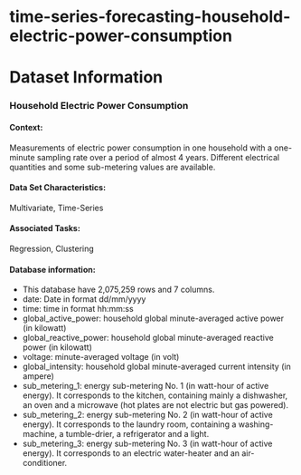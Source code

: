 # time-series-forecasting-household-electric-power-consumption

# Dataset Information
### Household Electric Power Consumption

#### Context: 
Measurements of electric power consumption in one household with a one-minute sampling rate over a period of almost 4 years. Different electrical quantities and some sub-metering values are available.

#### Data Set Characteristics:
Multivariate, Time-Series

#### Associated Tasks:
Regression, Clustering

#### Database information:
- This database have 2,075,259 rows and 7 columns.
- date: Date in format dd/mm/yyyy
- time: time in format hh:mm:ss
- global_active_power: household global minute-averaged active power (in kilowatt)
- global_reactive_power: household global minute-averaged reactive power (in kilowatt)
- voltage: minute-averaged voltage (in volt)
- global_intensity: household global minute-averaged current intensity (in ampere)
- sub_metering_1: energy sub-metering No. 1 (in watt-hour of active energy). It corresponds to the kitchen, containing mainly a dishwasher, an oven and a microwave (hot plates are not electric but gas powered).
- sub_metering_2: energy sub-metering No. 2 (in watt-hour of active energy). It corresponds to the laundry room, containing a washing-machine, a tumble-drier, a refrigerator and a light.
- sub_metering_3: energy sub-metering No. 3 (in watt-hour of active energy). It corresponds to an electric water-heater and an air-conditioner.
